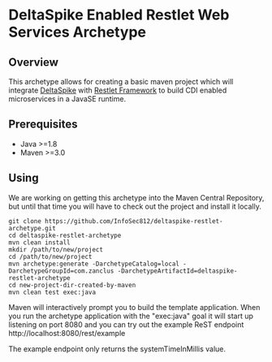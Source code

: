 DeltaSpike Enabled Restlet Web Services Archetype
=================================================

Overview
--------

This archetype allows for creating a basic maven project which will integrate [DeltaSpike](http://deltaspike.apache.org/) 
with [Restlet Framework](http://restlet.com) to build CDI enabled microservices in a JavaSE runtime.

Prerequisites
-------------

* Java >=1.8
* Maven >=3.0

Using
-----

We are working on getting this archetype into the Maven Central Repository,
but until that time you will have to check out the project and install it locally.

    git clone https://github.com/InfoSec812/deltaspike-restlet-archetype.git
    cd deltaspike-restlet-archetype
    mvn clean install
    mkdir /path/to/new/project
    cd /path/to/new/project
    mvn archetype:generate -DarchetypeCatalog=local -DarchetypeGroupId=com.zanclus -DarchetypeArtifactId=deltaspike-restlet-archetype
    cd new-project-dir-created-by-maven
    mvn clean test exec:java

Maven will interactively prompt you to build the template application. When you 
run the archetype application with the "exec:java" goal it will start up
listening on port 8080 and you can try out the example ReST endpoint
http://localhost:8080/rest/example

The example endpoint only returns the systemTimeInMillis value.